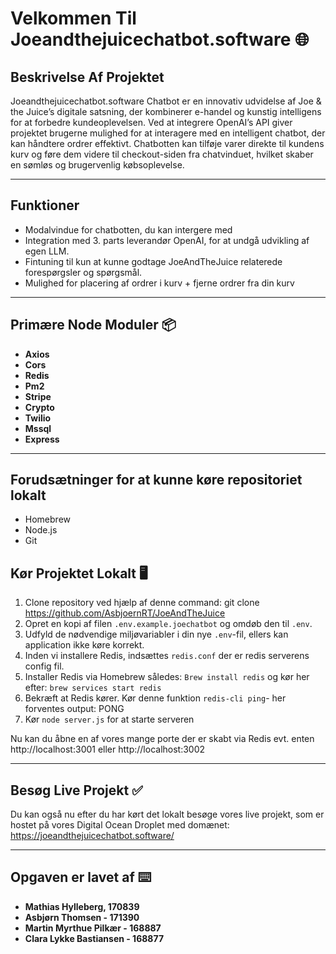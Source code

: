 # Velkommen Til Joeandthejuicechatbot.software 🌐

## Beskrivelse Af Projektet
Joeandthejuicechatbot.software Chatbot er en innovativ udvidelse af Joe & the Juice’s digitale satsning, der kombinerer e-handel og kunstig intelligens for at forbedre kundeoplevelsen. Ved at integrere OpenAI’s API giver projektet brugerne mulighed for at interagere med en intelligent chatbot, der kan håndtere ordrer effektivt. Chatbotten kan tilføje varer direkte til kundens kurv og føre dem videre til checkout-siden fra chatvinduet, hvilket skaber en sømløs og brugervenlig købsoplevelse.

---

## Funktioner
- Modalvindue for chatbotten, du kan intergere med
- Integration med 3. parts leverandør OpenAI, for at undgå udvikling af egen LLM.
- Fintuning til kun at kunne godtage JoeAndTheJuice relaterede forespørgsler og spørgsmål.
- Mulighed for placering af ordrer i kurv + fjerne ordrer fra din kurv

---

## Primære Node Moduler 📦
- **Axios**
- **Cors**
- **Redis**
- **Pm2**
- **Stripe**
- **Crypto**
- **Twilio**
- **Mssql**
- **Express**

---

## Forudsætninger for at kunne køre repositoriet lokalt
- Homebrew
- Node.js
- Git

## Kør Projektet Lokalt 🖥️
1. Clone repository ved hjælp af denne command: git clone https://github.com/AsbjoernRT/JoeAndTheJuice
2. Opret en kopi af filen `.env.example.joechatbot` og omdøb den til `.env`.
3. Udfyld de nødvendige miljøvariabler i din nye `.env`-fil, ellers kan application ikke køre korrekt.
4. Inden vi installere Redis, indsættes `redis.conf` der er redis serverens config fil.
5. Installer Redis via Homebrew således: `Brew install redis` og kør her efter: `brew services start redis`
6. Bekræft at Redis kører. Kør denne funktion `redis-cli ping`- her forventes output: PONG
7. Kør `node server.js` for at starte serveren

Nu kan du åbne en af vores mange porte der er skabt via Redis evt. enten http://localhost:3001 eller http://localhost:3002

---

## Besøg Live Projekt ✅

Du kan også nu efter du har kørt det lokalt besøge vores live projekt, som er hostet på vores Digital Ocean Droplet med domænet: https://joeandthejuicechatbot.software/

---

## Opgaven er lavet af ⌨️

- **Mathias Hylleberg, 170839**
- **Asbjørn Thomsen - 171390**
- **Martin Myrthue Pilkær - 168887**
- **Clara Lykke Bastiansen - 168877**